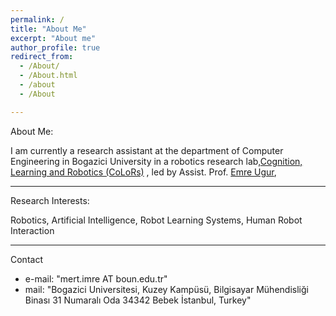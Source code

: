 ```yaml
---
permalink: /
title: "About Me"
excerpt: "About me"
author_profile: true
redirect_from: 
  - /About/
  - /About.html
  - /about
  - /About

---
```

About Me: 

I am currently a research assistant at the department of Computer Engineering in Bogazici University in a robotics research lab,[Cognition, Learning and Robotics (CoLoRs)](https://www.colors.boun.edu.tr) , led by Assist. Prof. [Emre Ugur](https://www.cmpe.boun.edu.tr/~emre/), 

---
Research Interests: 

Robotics, Artificial Intelligence, Robot Learning Systems, Human Robot Interaction

---
Contact
* e-mail: "mert.imre AT boun.edu.tr"
* mail: "Bogazici Universitesi, Kuzey Kampüsü, Bilgisayar Mühendisliği Binası 31 Numaralı Oda 34342 Bebek İstanbul, Turkey" 
